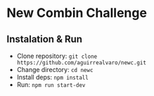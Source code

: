 # New Combin Challenge

## Instalation & Run

- Clone repository: `git clone https://github.com/aguirrealvaro/newc.git`
- Change directory: `cd newc`
- Install deps: `npm install`
- Run: `npm run start-dev`
